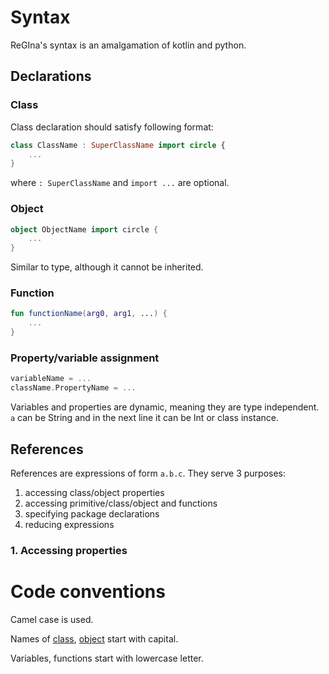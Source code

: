 # Syntax

ReGIna's syntax is an amalgamation of kotlin and python.

## Declarations

### Class

Class declaration should satisfy following format:

```kotlin 
class ClassName : SuperClassName import circle {
    ...
}
```

where `: SuperClassName` and `import ...` are optional.

### Object

```kotlin
object ObjectName import circle {
    ...
}
```

Similar to type, although it cannot be inherited.

### Function

```kotlin
fun functionName(arg0, arg1, ...) {
    ...
}
```

### Property/variable assignment

```kotlin
variableName = ...
className.PropertyName = ...
```

Variables and properties are dynamic, meaning they are type independent. `a` can be String and in the next line it can
be Int or class instance.

## References

References are expressions of form `a.b.c`. They serve 3 purposes:

1. accessing class/object properties
2. accessing primitive/class/object and functions
3. specifying package declarations
4. reducing expressions

### 1. Accessing properties


# Code conventions

Camel case is used.

Names of [class](Syntax.md/###Class), [object](Syntax.md/###Object) start with capital.

Variables, functions start with lowercase letter.
